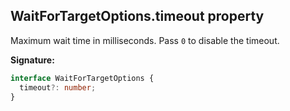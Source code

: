 ## WaitForTargetOptions.timeout property

Maximum wait time in milliseconds. Pass `0` to disable the timeout.

**Signature:**

```typescript
interface WaitForTargetOptions {
  timeout?: number;
}
```
